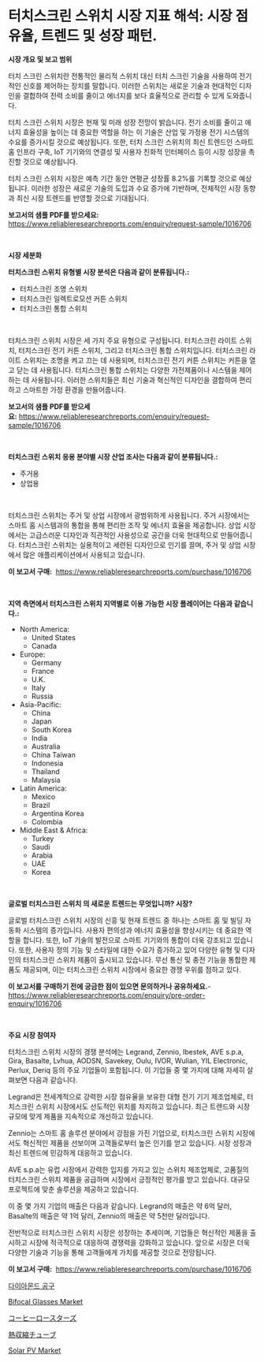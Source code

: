 <p><h1>터치스크린 스위치 시장 지표 해석: 시장 점유율, 트렌드 및 성장 패턴.</h1></p><p><strong>시장 개요 및 보고 범위</strong></p>
<p><p>터치 스크린 스위치란 전통적인 물리적 스위치 대신 터치 스크린 기술을 사용하여 전기적인 신호를 제어하는 장치를 말합니다. 이러한 스위치는 새로운 기술과 현대적인 디자인을 결합하여 전력 소비를 줄이고 에너지를 보다 효율적으로 관리할 수 있게 도와줍니다.</p><p>터치 스크린 스위치 시장은 현재 및 미래 성장 전망이 밝습니다. 전기 소비를 줄이고 에너지 효율성을 높이는 데 중요한 역할을 하는 이 기술은 산업 및 가정용 전기 시스템의 수요를 증가시킬 것으로 예상됩니다. 또한, 터치 스크린 스위치의 최신 트렌드인 스마트 홈 인프라 구축, IoT 기기와의 연결성 및 사용자 친화적 인터페이스 등이 시장 성장을 촉진할 것으로 예상됩니다. </p><p>터치 스크린 스위치 시장은 예측 기간 동안 연평균 성장률 8.2%를 기록할 것으로 예상됩니다. 이러한 성장은 새로운 기술의 도입과 수요 증가에 기반하며, 전체적인 시장 동향과 최신 시장 트렌드를 반영할 것으로 기대됩니다.</p></p>
<p><strong>보고서의 샘플 PDF를 받으세요:</strong> <a href="https://www.reliableresearchreports.com/enquiry/request-sample/1016706">https://www.reliableresearchreports.com/enquiry/request-sample/1016706</a></p>
<p>&nbsp;</p>
<p><strong>시장 세분화</strong></p>
<p><strong>터치스크린 스위치 유형별 시장 분석은 다음과 같이 분류됩니다.:</strong></p>
<p><ul><li>터치스크린 조명 스위치</li><li>터치스크린 일렉트로모션 커튼 스위치</li><li>터치스크린 통합 스위치</li></ul></p>
<p>&nbsp;</p>
<p><p>터치스크린 스위치 시장은 세 가지 주요 유형으로 구성됩니다. 터치스크린 라이트 스위치, 터치스크린 전기 커튼 스위치, 그리고 터치스크린 통합 스위치입니다. 터치스크린 라이트 스위치는 조명을 켜고 끄는 데 사용되며, 터치스크린 전기 커튼 스위치는 커튼을 열고 닫는 데 사용됩니다. 터치스크린 통합 스위치는 다양한 가전제품이나 시스템을 제어하는 데 사용됩니다. 이러한 스위치들은 최신 기술과 혁신적인 디자인을 결합하여 편리하고 스마트한 가정 환경을 만들어줍니다.</p></p>
<p><strong>보고서의 샘플 PDF를 받으세요:</strong>&nbsp;<a href="https://www.reliableresearchreports.com/enquiry/request-sample/1016706">https://www.reliableresearchreports.com/enquiry/request-sample/1016706</a></p>
<p>&nbsp;</p>
<p><strong> 터치스크린 스위치 응용 분야별 시장 산업 조사는 다음과 같이 분류됩니다.:</strong></p>
<p><ul><li>주거용</li><li>상업용</li></ul></p>
<p>&nbsp;</p>
<p><p>터치스크린 스위치는 주거 및 상업 시장에서 광범위하게 사용됩니다. 주거 시장에서는 스마트 홈 시스템과의 통합을 통해 편리한 조작 및 에너지 효율을 제공합니다. 상업 시장에서는 고급스러운 디자인과 직관적인 사용성으로 공간을 더욱 현대적으로 만들어줍니다. 터치스크린 스위치는 실용적이고 세련된 디자인으로 인기를 끌며, 주거 및 상업 시장에서 많은 애플리케이션에서 사용되고 있습니다.</p></p>
<p><strong>이 보고서 구매:</strong>&nbsp; <a href="https://www.reliableresearchreports.com/purchase/1016706">https://www.reliableresearchreports.com/purchase/1016706</a></p>
<p>&nbsp;</p>
<p><strong>지역 측면에서 터치스크린 스위치 지역별로 이용 가능한 시장 플레이어는 다음과 같습니다.:</strong></p>
<p><ul>
    <li>
        North America:
        <ul>
            <li>United States</li>
            <li>Canada</li>
        </ul>
    </li>
    <li>
        Europe:
        <ul>
            <li>Germany</li>
            <li>France</li>
            <li>U.K.</li>
            <li>Italy</li>
            <li>Russia</li>
        </ul>
    </li>
    <li>
        Asia-Pacific:
        <ul>
            <li>China</li>
            <li>Japan</li>
            <li>South Korea</li>
            <li>India</li>
            <li>Australia</li>
            <li>China Taiwan</li>
            <li>Indonesia</li>
            <li>Thailand</li>
            <li>Malaysia</li>
        </ul>
    </li>
    <li>
        Latin America:
        <ul>
            <li>Mexico</li>
            <li>Brazil</li>
            <li>Argentina Korea</li>
            <li>Colombia</li>
        </ul>
    </li>
    <li>
        Middle East & Africa:
        <ul>
            <li>Turkey</li>
            <li>Saudi</li>
            <li>Arabia</li>
            <li>UAE</li>
            <li>Korea</li>
        </ul>
    </li>
    </ul></p>
<p>&nbsp;</p>
<p><strong>글로벌 터치스크린 스위치 의 새로운 트렌드는 무엇입니까? 시장?</strong></p>
<p><p>글로벌 터치스크린 스위치 시장의 신흥 및 현재 트렌드 중 하나는 스마트 홈 및 빌딩 자동화 시스템의 증가입니다. 사용자 편의성과 에너지 효율성을 향상시키는 데 중요한 역할을 합니다. 또한, IoT 기술의 발전으로 스마트 기기와의 통합이 더욱 강조되고 있습니다. 또한, 사용자 정의 기능 및 스타일에 대한 수요가 증가하고 있어 다양한 유형 및 디자인의 터치스크린 스위치 제품이 출시되고 있습니다. 무선 통신 및 충전 기능을 통합한 제품도 제공되며, 이는 터치스크린 스위치 시장에서 중요한 경쟁 우위를 점하고 있다.</p></p>
<p><strong>이 보고서를 구매하기 전에 궁금한 점이 있으면 문의하거나 공유하세요.</strong>- <a href="https://www.reliableresearchreports.com/enquiry/pre-order-enquiry/1016706">https://www.reliableresearchreports.com/enquiry/pre-order-enquiry/1016706</a></p>
<p>&nbsp;</p>
<p><strong>주요 시장 참여자</strong></p>
<p><p>터치스크린 스위치 시장의 경쟁 분석에는 Legrand, Zennio, Ibestek, AVE s.p.a, Gira, Basalte, Lvhua, AODSN, Savekey, Oulu, IVOR, Wulian, YIL Electronic, Perlux, Deriq 등의 주요 기업들이 포함됩니다. 이 기업들 중 몇 가지에 대해 자세히 살펴보면 다음과 같습니다.</p><p>Legrand은 전세계적으로 강력한 시장 점유율을 보유한 대형 전기 기기 제조업체로, 터치스크린 스위치 시장에서도 선도적인 위치를 차지하고 있습니다. 최근 트렌드와 시장 규모에 맞게 제품을 지속적으로 개선하고 있습니다.</p><p>Zennio는 스마트 홈 솔루션 분야에서 강점을 가진 기업으로, 터치스크린 스위치 시장에서도 혁신적인 제품을 선보이며 고객들로부터 높은 인기를 얻고 있습니다. 시장 성장과 최신 트렌드에 민감하게 대응하고 있습니다.</p><p>AVE s.p.a는 유럽 시장에서 강력한 입지를 가지고 있는 스위치 제조업체로, 고품질의 터치스크린 스위치 제품을 공급하며 시장에서 긍정적인 평가를 받고 있습니다. 대규모 프로젝트에 맞춘 솔루션을 제공하고 있습니다.</p><p>이 중 몇 가지 기업의 매출은 다음과 같습니다. Legrand의 매출은 약 6억 달러, Basalte의 매출은 약 1억 달러, Zennio의 매출은 약 5천만 달러입니다.</p><p>전반적으로 터치스크린 스위치 시장은 성장하는 추세이며, 기업들은 혁신적인 제품을 출시하고 시장에 적극적으로 대응하여 경쟁력을 강화하고 있습니다. 앞으로 시장은 더욱 다양한 기술과 기능을 통해 고객들에게 가치를 제공할 것으로 전망됩니다.</p></p>
<p><strong>이 보고서 구매:</strong>&nbsp;&nbsp;<a href="https://www.reliableresearchreports.com/purchase/1016706">https://www.reliableresearchreports.com/purchase/1016706</a></p>
<p><p><a href="https://github.com/oajzkywllm460/Market-Research-Report-List-1/blob/main/8097699188802.md">다이아몬드 공구</a></p><p><a href="https://skillful-vermicelli-b89.notion.site/Bifocal-Glasses-Market-Size-Market-Trends-and-Growth-Outlook-forecasted-for-period-from-2024-to-20-4810b6f514d34d2793b7f89813cfb027">Bifocal Glasses Market</a></p><p><a href="https://github.com/cbigkbh02719/Market-Research-Report-List-1/blob/main/5265230188898.md">コーヒーロースターズ</a></p><p><a href="https://github.com/mreklxf44233/Market-Research-Report-List-1/blob/main/8665350188897.md">熱収縮チューブ</a></p><p><a href="https://view.publitas.com/reportprime-1/solar-pv-market-size-growing-and-forecasted-for-period-from-2024-2031-and-provides-complete-market-analysis-of-this-market/">Solar PV Market</a></p></p>
